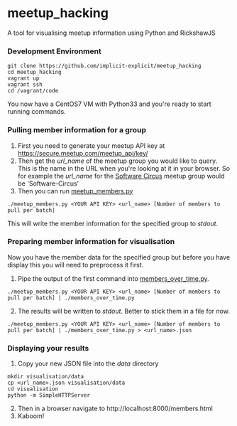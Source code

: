 # meetup_hacking

A tool for visualising meetup information using Python and RickshawJS

### Development Environment

```
git clone https://github.com/implicit-explicit/meetup_hacking
cd meetup_hacking
vagrant up
vagrant ssh
cd /vagrant/code
```
You now have a CentOS7 VM with Python33 and you're ready to start running commands.

### Pulling member information for a group

1. First you need to generate your meetup API key at https://secure.meetup.com/meetup_api/key/
2. Then get the _url_name_ of the meetup group you would like to query. This is the name in the URL when you're looking at it in your browser. So for example the _url_name_ for the [Software Circus](http://www.meetup.com/Software-Circus/) meetup group would be 'Software-Circus'
3. Then you can run [meetup_members.py](https://github.com/implicit-explicit/meetup_hacking/blob/master/code/meetup_members.py)

```
./meetup_members.py <YOUR API KEY> <url_name> [Number of members to pull per batch]
```

This will write the member information for the specified group to _stdout_.

### Preparing member information for visualisation

Now you have the member data for the specified group but before you have display this you will need to preprocess it first.

1. Pipe the output of the first command into [members_over_time.py](https://github.com/implicit-explicit/meetup_hacking/blob/master/code/members_over_time.py).
```
./meetup_members.py <YOUR API KEY> <url_name> [Number of members to pull per batch] | ./members_over_time.py
```
2. The results will be written to _stdout_. Better to stick them in a file for now.
```
./meetup_members.py <YOUR API KEY> <url_name> [Number of members to pull per batch] | ./members_over_time.py > <url_name>.json
```

### Displaying your results

1. Copy your new JSON file into the _data_ directory
```
mkdir visualisation/data
cp <url_name>.json visualisation/data
cd visualisation
python -m SimpleHTTPServer
```
2. Then in a browser navigate to http://localhost:8000/members.html
3. Kaboom!

